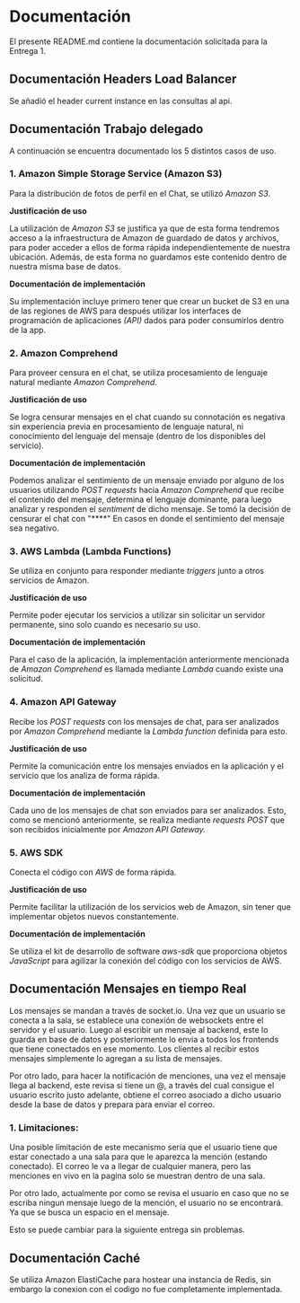 # Documentación 

El presente README.md contiene la documentación solicitada para la Entrega 1.

## Documentación Headers Load Balancer

Se añadió el header current instance en las consultas al api.

## Documentación Trabajo delegado 

A continuación se encuentra documentado los 5 distintos casos de uso.

### 1. Amazon Simple Storage Service (Amazon S3)

Para la distribución de fotos de perfil en el Chat, se utilizó *Amazon S3*. 

**Justificación de uso**

La utilización de *Amazon S3* se justifica ya que de esta forma tendremos acceso a la infraestructura de Amazon de guardado de datos y archivos, para poder acceder a ellos de forma rápida independientemente de nuestra ubicación. Además, de esta forma no guardamos este contenido dentro de nuestra misma base de datos.

**Documentación de implementación**

Su implementación incluye primero tener que crear un bucket de S3 en una de las regiones de AWS para después utilizar los interfaces de programación de aplicaciones *(API)* dados para poder consumirlos dentro de la app.


### 2. Amazon Comprehend 

Para proveer censura en el chat, se utiliza procesamiento de lenguaje natural mediante *Amazon Comprehend*.

**Justificación de uso**

Se logra censurar mensajes en el chat cuando su connotación es negativa sin experiencia previa en procesamiento de lenguaje natural, ni conocimiento del lenguaje del mensaje (dentro de los disponibles del servicio).

**Documentación de implementación**

Podemos analizar el sentimiento de un mensaje enviado por alguno de los usuarios utilizando *POST requests* hacia *Amazon Comprehend* que recibe el contenido del mensaje, determina el lenguaje dominante, para luego analizar y responden el *sentiment* de dicho mensaje. 
Se tomó la decisión de censurar el chat con "****" En casos en donde el sentimiento del mensaje sea negativo.


### 3. AWS Lambda (Lambda Functions) 

Se utiliza en conjunto para responder mediante *triggers* junto a otros servicios de Amazon.

**Justificación de uso**

Permite poder ejecutar los servicios a utilizar sin solicitar un servidor permanente, sino solo cuando es necesario su uso.

**Documentación de implementación**

Para el caso de la aplicación, la implementación anteriormente mencionada de *Amazon Comprehend* es llamada mediante *Lambda* cuando existe una solicitud.


### 4. Amazon API Gateway

Recibe los *POST requests* con los mensajes de chat, para ser analizados por *Amazon Comprehend* mediante la *Lambda function* definida para esto.

**Justificación de uso**

Permite la comunicación entre los mensajes enviados en la aplicación y el servicio que los analiza de forma rápida.

**Documentación de implementación**

Cada uno de los mensajes de chat son enviados para ser analizados. Esto, como se mencionó anteriormente, se realiza mediante *requests POST* que son recibidos inicialmente por *Amazon API Gateway.*


### 5. AWS SDK

Conecta el código con *AWS* de forma rápida.

**Justificación de uso**

Permite facilitar la utilización de los servicios web de Amazon, sin tener que implementar objetos nuevos constantemente.

**Documentación de implementación**

Se utiliza el kit de desarrollo de software *aws-sdk* que proporciona objetos *JavaScript* para agilizar la conexión del código con los servicios de AWS.


## Documentación Mensajes en tiempo Real 

Los mensajes se mandan a través de socket.io. Una vez que un usuario se conecta a la sala, se establece una conexión de websockets entre el servidor y el usuario.  Luego al escribir un mensaje al backend, este lo guarda en base de datos y posteriormente lo envia a todos los frontends que tiene conectados en ese momento.  Los clientes al recibir estos mensajes simplemente lo agregan a su lista de mensajes.

Por otro lado, para hacer la notificación de menciones, una vez el mensaje llega al backend, este revisa si tiene un @, a través del cual consigue el usuario escrito justo adelante, obtiene el correo asociado a dicho usuario desde la base de datos y prepara para enviar el correo.

### 1. Limitaciones:

Una posible limitación de este mecanismo sería que el usuario tiene que estar conectado a una sala para que le aparezca la mención (estando conectado). El correo le va a llegar de cualquier manera, pero las menciones en vivo en la pagina solo se muestran dentro de una sala.

Por otro lado, actualmente por como se revisa el usuario en caso que no se escriba ningun mensaje luego de la mención, el usuario no se encontrará. Ya que se busca un espacio en el mensaje. 

Esto se puede cambiar para la siguiente entrega sin problemas.

## Documentación Caché

Se utiliza Amazon ElastiCache para hostear una instancia de Redis, sin embargo la conexion con el codigo no fue completamente implementada.